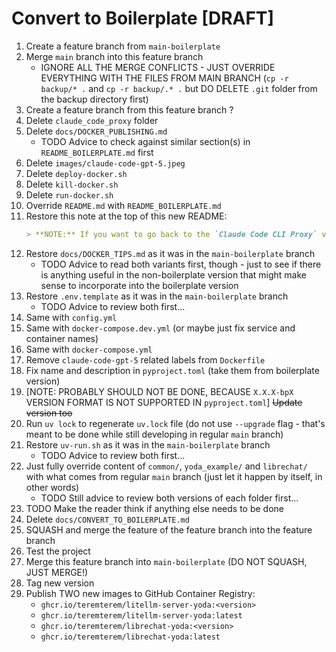 # Convert to Boilerplate [DRAFT]

1. Create a feature branch from `main-boilerplate`
2. Merge `main` branch into this feature branch
   - IGNORE ALL THE MERGE CONFLICTS - JUST OVERRIDE EVERYTHING WITH THE FILES FROM MAIN BRANCH (`cp -r backup/* .` and `cp -r backup/.* .` but DO DELETE `.git` folder from the backup directory first)
3. Create a feature branch from this feature branch ?
4. Delete `claude_code_proxy` folder
5. Delete `docs/DOCKER_PUBLISHING.md`
   - TODO Advice to check against similar section(s) in `README_BOILERPLATE.md` first
6. Delete `images/claude-code-gpt-5.jpeg`
7. Delete `deploy-docker.sh`
8. Delete `kill-docker.sh`
9. Delete `run-docker.sh`
10. Override `README.md` with `README_BOILERPLATE.md`
11. Restore this note at the top of this new README:
    ```markdown
    > **NOTE:** If you want to go back to the `Claude Code CLI Proxy` version of this repository, click [here](https://github.com/teremterem/claude-code-gpt-5).
    ```
12. Restore `docs/DOCKER_TIPS.md` as it was in the `main-boilerplate` branch
    - TODO Advice to read both variants first, though - just to see if there is anything useful in the non-boilerplate version that might make sense to incorporate into the boilerplate version
13. Restore `.env.template` as it was in the `main-boilerplate` branch
    - TODO Advice to review both first...
14. Same with `config.yml`
15. Same with `docker-compose.dev.yml` (or maybe just fix service and container names)
16. Same with `docker-compose.yml`
17. Remove `claude-code-gpt-5` related labels from `Dockerfile`
18. Fix name and description in `pyproject.toml` (take them from boilerplate version)
19. [NOTE: PROBABLY SHOULD NOT BE DONE, BECAUSE `X.X.X-bpX` VERSION FORMAT IS NOT SUPPORTED IN `pyproject.toml`] ~~Update version too~~
20. Run `uv lock` to regenerate `uv.lock` file (do not use `--upgrade` flag - that's meant to be done while still developing in regular `main` branch)
21. Restore `uv-run.sh` as it was in the `main-boilerplate` branch
    - TODO Advice to review both first...
22. Just fully override content of `common/`, `yoda_example/` and `librechat/` with what comes from regular `main` branch (just let it happen by itself, in other words)
    - TODO Still advice to review both versions of each folder first...
23. TODO Make the reader think if anything else needs to be done
24. Delete `docs/CONVERT_TO_BOILERPLATE.md`
25. SQUASH and merge the feature of the feature branch into the feature branch
26. Test the project
27. Merge this feature branch into `main-boilerplate` (DO NOT SQUASH, JUST MERGE!)
28. Tag new version
29. Publish TWO new images to GitHub Container Registry:
    - `ghcr.io/teremterem/litellm-server-yoda:<version>`
    - `ghcr.io/teremterem/litellm-server-yoda:latest`
    - `ghcr.io/teremterem/librechat-yoda:<version>`
    - `ghcr.io/teremterem/librechat-yoda:latest`
